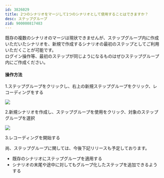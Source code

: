 ```yaml
---
id: 3826029
title: 2つのシナリオをマージして1つのシナリオとして使用することはできますか？
desc: ステップグループ
zid: 900000817483
---
```


既存の複数のシナリオのマージは現状できませんが、ステップグループ内に作成いただいたシナリオを、新規で作成するシナリオの最初のステップとしてご利用いただくことが可能です。<br>ログイン操作等、最初のステップが同じようになるものはぜひステップグループ内にご作成ください。

#### 操作方法

1.ステップグループをクリックし、右上の新規ステップグループをクリック、レコーディングをする

![](https://downloads.intercomcdn.com/i/o/194826058/d14be0ba4df8ebcafcf8fcce/%E3%82%B9%E3%82%AF%E3%83%AA%E3%83%BC%E3%83%B3%E3%82%B7%E3%83%A7%E3%83%83%E3%83%88+2020-03-23+16.49.42.png)

2.新規シナリオを作成し、ステップグループを使用をクリック、対象のステップグループを選択

![](https://downloads.intercomcdn.com/i/o/194827157/378c5ec4e2fddcee14b5e5d6/%E3%82%B9%E3%82%AF%E3%83%AA%E3%83%BC%E3%83%B3%E3%82%B7%E3%83%A7%E3%83%83%E3%83%88+2020-03-24+19.36.40.png)

3.レコーディングを開始する<br>

尚、ステップグループに関しては、今後下記リリースも予定しております。

*   既存のシナリオにステップグループを適用する
*   シナリオの末尾や途中に対してもグループ化したステップを追加できるようする
